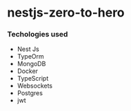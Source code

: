 # nestjs-zero-to-hero

### Techologies used

* Nest Js
* TypeOrm
* MongoDB
* Docker
* TypeScript
* Websockets
* Postgres
* jwt
